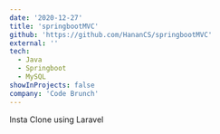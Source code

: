 ```yaml
---
date: '2020-12-27'
title: 'springbootMVC'
github: 'https://github.com/HananCS/springbootMVC'
external: ''
tech:
  - Java
  - Springboot
  - MySQL
showInProjects: false
company: 'Code Brunch'
---
```


Insta Clone using Laravel
